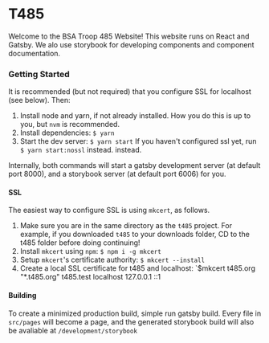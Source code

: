 # T485

Welcome to the BSA Troop 485 Website! This website runs on React and Gatsby. We alo
use storybook for developing components and component documentation.

### Getting Started

It is recommended (but not required) that you configure SSL for localhost (see below).
Then:

1. Install node and yarn, if not already installed. How you do this is up to you, but `nvm` is recommended.
2. Install dependencies: `$ yarn`
3. Start the dev server: `$ yarn start` If you haven't configured ssl yet, run `$ yarn start:nossl` instead.
   instead.

Internally, both commands will start a gatsby development server (at default port 8000), and a storybook
server (at default port 6006) for you.

#### SSL

The easiest way to configure SSL is using `mkcert`, as follows.

1. Make sure you are in the same directory as the `t485` project. For example, if you downloaded
   `t485` to your downloads folder, CD to the t485 folder before doing continuing!
2. Install `mkcert` using `npm`: `$ npm i -g mkcert`
3. Setup `mkcert`'s certificate authority: `$ mkcert --install`
4. Create a local SSL certificate for t485 and localhost:
   `\$mkcert t485.org "\*.t485.org" t485.test localhost 127.0.0.1 ::1

#### Building

To create a minimized production build, simple run gatsby build. Every file
in `src/pages` will become a page, and the generated storybook build will also be avaliable at
`/development/storybook`
